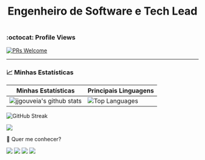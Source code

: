 <h1 style="text-align: center">Engenheiro de Software e Tech Lead
</h1>


```

```
### :octocat: Profile Views

[![PRs Welcome](https://komarev.com/ghpvc/?username=jjgouveia&label=Profile%20views&color=0e75b6&style=flat)](https://github.com/jjgouveia)

---

### 📈 Minhas Estatísticas



| Minhas Estatísticas                                                                                                                                         | Principais Linguagens                                                                                                                                                  |
| ------------------------------------------------------------------------------------------------------------------------------------------------------------ | ---------------------------------------------------------------------------------------------------------------------------------------------------------------------- |
| ![jjgouveia's github stats](https://github-readme-stats-one-virid-55.vercel.app/api?username=jjgouveia&show_icons=true&hide_border=true&include_all_commits=true&count_private=true&theme=jolly) | ![Top Languages](https://github-readme-stats-one-virid-55.vercel.app/api/top-langs/?username=jjgouveia&langs_count=10&include_all_commits=true&hide_border=true&theme=jolly&layout=compact)
 ![GitHub Streak](https://streak-stats.demolab.com?user=jjgouveia&theme=synthwave&locale=pt_BR)



<a href="https://github.com/anuraghazra/github-readme-stats">
  <img align="center" src="https://github-readme-stats.vercel.app/api/wakatime?username=gouvik&layout=compact&card_width=300" />
</a>


💬 Quer me conhecer?

<div>
  <a href="https://www.linkedin.com/in/jarbasgouveia" target="_blank"><img src="https://img.shields.io/badge/-LinkedIn-%230077B5?style=for-the-badge&logo=linkedin&logoColor=white" target="_blank"></a>
  <a href="https://api.whatsapp.com/send?phone=5581996122536" target="_blank"><img src="https://img.shields.io/badge/WhatsApp-25D366?style=for-the-badge&logo=whatsapp&logoColor=white" target="_blank"></a>
  <a href = "mailto:gouvik.dev@gmail.com"><img src="https://img.shields.io/badge/-Gmail-%23333?style=for-the-badge&logo=gmail&logoColor=white" target="_blank"></a>
  <a href="https://www.instagram.com/junior_gouveia/" target="_blank"><img src="https://img.shields.io/badge/-Instagram-%23E4405F?style=for-the-badge&logo=instagram&logoColor=white" target="_blank"></a>
  <!-- <a href="https://discord.gg/NXGGp4KaQH" target="_blank"><img src="https://img.shields.io/badge/Discord-7289DA?style=for-the-badge&logo=discord&logoColor=white" target="_blank"></a> -->
</div>
<br>
<div>

</div>
<br>
